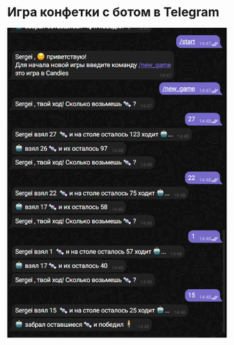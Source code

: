 # Игра конфетки c ботом в Telegram

![скриншот с телеграм](https://raw.githubusercontent.com/SergeiSlobodchikov/game_candies_telegram/main/candies_telegram.PNG)
